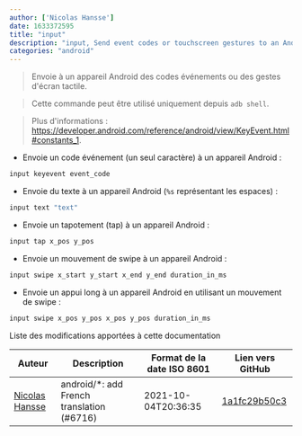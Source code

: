 ```yaml
---
author: ['Nicolas Hansse']
date: 1633372595
title: "input"
description: "input, Send event codes or touchscreen gestures to an Android device."
categories: "android"
---
```

> Envoie à un appareil Android des codes événements ou des gestes d'écran tactile.

> Cette commande peut être utilisé uniquement depuis `adb shell`.

> Plus d'informations : <https://developer.android.com/reference/android/view/KeyEvent.html#constants_1>.

- Envoie un code événement (un seul caractère) à un appareil Android :

```bash
input keyevent event_code
```

- Envoie du texte à un appareil Android (`%s` représentant les espaces) :

```bash
input text "text"
```

- Envoie un tapotement (tap) à un appareil Android :

```bash
input tap x_pos y_pos
```

- Envoie un mouvement de swipe à un appareil Android :

```bash
input swipe x_start y_start x_end y_end duration_in_ms
```

- Envoie un appui long à un appareil Android en utilisant un mouvement de swipe :

```bash
input swipe x_pos y_pos x_pos y_pos duration_in_ms
```
Liste des modifications apportées à cette documentation


Auteur | Description | Format de la date ISO 8601 | Lien vers GitHub
------|-----|-----|-----
[Nicolas Hansse](mailto:nico.hansse@gmail.com) | android/*: add French translation (#6716) | 2021-10-04T20:36:35 | [1a1fc29b50c3](https://github.com/tldr-pages/tldr/commit/1a1fc29b50c3a931756fb51d571ca61a43e70067)

